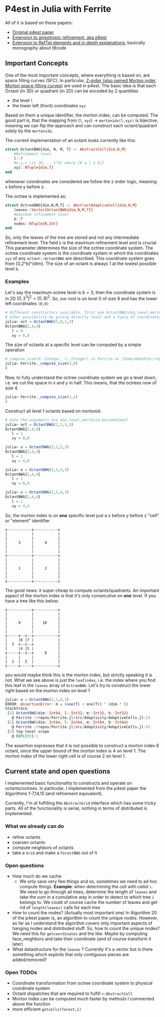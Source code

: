 # P4est in Julia with Ferrite

All of it is based on these papers:

- [Original p4est paper](https://p4est.github.io/papers/BursteddeWilcoxGhattas11.pdf)
- [Extension to anisotropic refinement, aka p6est](https://epubs.siam.org/doi/10.1137/140974407)
- [Extension to RefTet elements and in depth explanations](https://bonndoc.ulb.uni-bonn.de/xmlui/handle/20.500.11811/7661); basically monography about t8code

## Important Concepts

One of the most important concepts, where everything is based on, are space filling curves (SFC).
In particular, [Z-order (also named Morton order, Morton space-filling curves)](https://en.wikipedia.org/wiki/Z-order_curve) are used in p4est.
The basic idea is that each Octant (in 3D) or quadrant (in 2D) can be encoded by 2 quantities

- the level `l`
- the lower left (front) coordinates `xyz`

Based on them a unique identifier, the morton index, can be computed.
The good part is, that the mapping from (`l`, `xyz`) -> `mortonidx(l,xyz)` is bijective, meaning we can flip the approach
and can construct each octant/quadrant solely by the `mortonidx`.

The current implementation of an octant looks currently like this:
```julia
struct OctantBWG{dim, N, M, T} <: AbstractCell{dim,N,M}
    #Refinement level
    l::T
    #x,y,z \in {0,...,2^b} where (0 ≤ l ≤ b)}
    xyz::NTuple{dim,T}
end
```
whenever coordinates are considered we follow the z order logic, meaning x before y before z.

The octree is implemented as:
```julia
struct OctreeBWG{dim,N,M,T} <: AbstractAdaptiveCell{dim,N,M}
    leaves::Vector{OctantBWG{dim,N,M,T}}
    #maximum refinement level 
    b::T
    nodes::NTuple{N,Int}
end
```
So, only the leaves of the tree are stored and not any intermediate refinement level.
The field `b` is the maximum refinement level and is crucial. This parameter determines the size of the octree coordinate system.
The octree coordinate system is the coordinate system in which the coordinates `xyz` of any `octant::OctantBWG` are described.
This coordinate system goes from [0,2^b]^{dim}. The size of an octant is always 1 at the lowest possible level `b`.

### Examples

Let's say the maximum octree level is $b=3$, then the coordinate system is in 2D $[0,2^3]^2 = [0, 8]^2$.
So, our root is on level 0 of size 8 and has the lower left coordinates `(0,0)`

```julia
# different constructors available, first one OctantBWG(dim,level,mortonid,maximumlevel)
# other possibility by giving directly level and a tuple of coordinates OctantBWG(level,(x,y))
julia> oct = OctantBWG(2,0,1,3)
OctantBWG{2,4,4}
   l = 0
   xy = 0,0
```
The size of octants at a specific level can be computed by a simple operation
```julia
#_compute_size(b::Integer, l::Integer) in Ferrite at /home/mkoehler/repos/Ferrite.jl/src/Adaptivity/AdaptiveCells.jl:375
julia> Ferrite._compute_size(3,0)
8
```
Now, to fully understand the octree coordinate system we go a level down, i.e. we cut the space in x and y in half.
This means, that the octrees now of size 4.
```julia
julia> Ferrite._compute_size(3,1)
4
```
Construct all level 1 octants based on mortonid:
```julia
# note the arguments are dim,level,mortonid,maximumlevel
julia> oct = OctantBWG(2,1,1,3)
OctantBWG{2,4,4}
   l = 1
   xy = 0,0

julia> o = OctantBWG(2,1,2,3)
OctantBWG{2,4,4}
   l = 1
   xy = 4,0

julia> o = OctantBWG(2,1,3,3)
OctantBWG{2,4,4}
   l = 1
   xy = 0,4

julia> o = OctantBWG(2,1,4,3)
OctantBWG{2,4,4}
   l = 1
   xy = 4,4
```

So, the morton index is on **one** specific level just a x before y before z "cell" or "element" identifier
```
x-----------x-----------x
|           |           |
|           |           |
|     3     |     4     |
|           |           |
|           |           |
x-----------x-----------x
|           |           |
|           |           |
|     1     |     2     |
|           |           |
|           |           |
x-----------x-----------x
```

The good news: it super cheap to compute octants/quadrants.
An important aspect of the morton index is that it's only consecutive on **one** level.
If you have a tree like this below:

```
x-----------x-----------x
|           |           |
|           |           |
|     9     |    10     |
|           |           |
|           |           |
x-----x--x--x-----------x
|     |6 |7 |           |
|  3  x--x--x           |
|     |4 |5 |           |
x-----x--x--x     8     |
|     |     |           |
|  1  |  2  |           |
x-----x-----x-----------x
```

you would maybe think this is the morton index, but strictly speaking it is not.
What we see above is just the `leafindex`, i.e. the index where you find this leaf in the `leaves` array of `OctreeBWG`.
Let's try to construct the lower right based on the morton index on level 1

```julia
julia> o = OctantBWG(2,1,8,3)
ERROR: AssertionError: m ≤ (one(T) + one(T)) ^ (dim * l)
Stacktrace:
 [1] OctantBWG(dim::Int64, l::Int32, m::Int32, b::Int32)
   @ Ferrite ~/repos/Ferrite.jl/src/Adaptivity/AdaptiveCells.jl:23
 [2] OctantBWG(dim::Int64, l::Int64, m::Int64, b::Int64)
   @ Ferrite ~/repos/Ferrite.jl/src/Adaptivity/AdaptiveCells.jl:43
 [3] top-level scope
   @ REPL[93]:1
```

The assertion expresses that it is not possible to construct a morton index 8 octant, since the upper bound of the morton index is 4 on level 1.
The morton index of the lower right cell is of course 2 on level 1.


## Current state and open questions

I implemented basic functionality to constructs and operate on octants/octrees.
In particular, I implemented from the p4est paper the Algorithms 1-7,14,15 (and refinement equivalent).

Currently, I'm at fulfilling the `AbstractGrid` interface which has some tricky parts.
All of the functionality is serial, nothing in terms of distributed is implemented.

### What we already can do
- refine octants
- coarsen octants
- compute neighbors of octants
- take a `Grid` and make a `ForestBWG` out of it

### Open questions
- How much do we cache
    - We only save very few things and so, sometimes we need to ad hoc compute things.
      **Example**: when determining the cell with cellid `i`. We need to go through all trees, determine the length of `leaves`
                   and take the sum in a cumulative way in order to detect to which tree `i` belongs to.
                   We could of course cache the number of leaves and get rid of `length(leaves)` calls for each tree
- How to count the nodes? (Actually most important one) In Algorithm 20 of the p4est paper is, an algorithm to count the unique nodes.
  However, as far as I understand the algorithm covers only important aspects of hanging nodes and distributed stuff.
  So, how to count the unique nodes? We need this for `getcoordinates` and the like.
  Maybe by computing face_neighbors and take their coordinate (and of course transform it later)
- What datastructure for the `leaves` ? Currently it's a vector but is there something which exploits that only contiguous pieces are added/removed?

### Open TODOs
- Coordinate transformation from octree coordinate system to physical coordinate system
- Octant dispatches that are required to fulfill `<:AbstractCell`
- Morton index can be computed much faster by methods I commented above the function
- more efficient `getcells(forest,i)`
